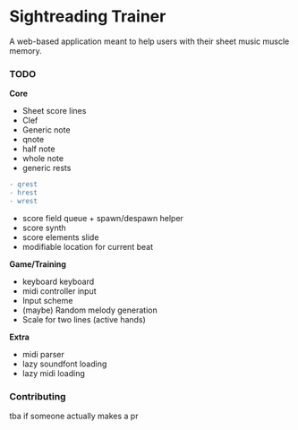 # Sightreading Trainer

A web-based application meant to help users with their sheet music muscle memory.

### TODO


**Core**

- Sheet score lines
- Clef
- Generic note
- qnote
- half note
- whole note
- generic rests
``` diff
- qrest
- hrest
- wrest
```
- score field queue + spawn/despawn helper
- score synth
- score elements slide
- modifiable location for current beat

**Game/Training**

- keyboard keyboard
- midi controller input
- Input scheme
- (maybe) Random melody  generation
- Scale for two lines (active hands)

**Extra**

- midi parser
- lazy soundfont loading
- lazy midi loading


### Contributing

tba if someone actually makes a pr